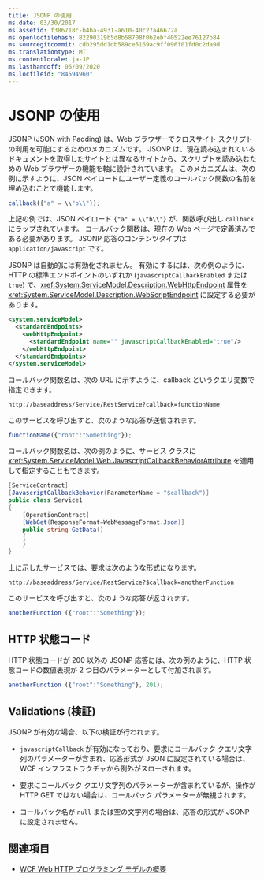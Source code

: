 ```yaml
---
title: JSONP の使用
ms.date: 03/30/2017
ms.assetid: f386718c-b4ba-4931-a610-40c27a46672a
ms.openlocfilehash: 82290319b5d8b58708f0b2ebf40522ee76127b84
ms.sourcegitcommit: cdb295dd1db589ce5169ac9ff096f01fd0c2da9d
ms.translationtype: MT
ms.contentlocale: ja-JP
ms.lasthandoff: 06/09/2020
ms.locfileid: "84594960"
---
```

# <a name="using-jsonp"></a>JSONP の使用

JSONP (JSON with Padding) は、Web ブラウザーでクロスサイト スクリプトの利用を可能にするためのメカニズムです。 JSONP は、現在読み込まれているドキュメントを取得したサイトとは異なるサイトから、スクリプトを読み込むための Web ブラウザーの機能を軸に設計されています。 このメカニズムは、次の例に示すように、JSON ペイロードにユーザー定義のコールバック関数の名前を埋め込むことで機能します。

```javascript
callback({"a" = \\"b\\"});
```

上記の例では、JSON ペイロード `{"a" = \\"b\\"}` が、関数呼び出し `callback` にラップされています。 コールバック関数は、現在の Web ページで定義済みである必要があります。 JSONP 応答のコンテンツタイプは `application/javascript` です。

JSONP は自動的には有効化されません。 有効にするには、次の例のように、HTTP の標準エンドポイントのいずれか (`javascriptCallbackEnabled` または `true`) で、<xref:System.ServiceModel.Description.WebHttpEndpoint> 属性を <xref:System.ServiceModel.Description.WebScriptEndpoint> に設定する必要があります。

```xml
<system.serviceModel>
  <standardEndpoints>
    <webHttpEndpoint>
      <standardEndpoint name="" javascriptCallbackEnabled="true"/>
    </webHttpEndpoint>
  </standardEndpoints>
</system.serviceModel>
```

コールバック関数名は、次の URL に示すように、callback というクエリ変数で指定できます。

`http://baseaddress/Service/RestService?callback=functionName`

このサービスを呼び出すと、次のような応答が送信されます。

```javascript
functionName({"root":"Something"});
```  

コールバック関数名は、次の例のように、サービス クラスに <xref:System.ServiceModel.Web.JavascriptCallbackBehaviorAttribute> を適用して指定することもできます。

```csharp
[ServiceContract]
[JavascriptCallbackBehavior(ParameterName = "$callback")]
public class Service1
{
    [OperationContract]
    [WebGet(ResponseFormat=WebMessageFormat.Json)]
    public string GetData()
    {
    }
}
```

上に示したサービスでは、要求は次のような形式になります。

`http://baseaddress/Service/RestService?$callback=anotherFunction`

このサービスを呼び出すと、次のような応答が返されます。

```javascript
anotherFunction ({"root":"Something"});
```

## <a name="http-status-codes"></a>HTTP 状態コード

HTTP 状態コードが 200 以外の JSONP 応答には、次の例のように、HTTP 状態コードの数値表現が 2 つ目のパラメーターとして付加されます。

```javascript
anotherFunction ({"root":"Something"}, 201);
```

## <a name="validations"></a>Validations (検証)

JSONP が有効な場合、以下の検証が行われます。

- `javascriptCallback` が有効になっており、要求にコールバック クエリ文字列のパラメーターが含まれ、応答形式が JSON に設定されている場合は、WCF インフラストラクチャから例外がスローされます。

- 要求にコールバック クエリ文字列のパラメーターが含まれているが、操作が HTTP GET ではない場合は、コールバック パラメーターが無視されます。

- コールバック名が `null` または空の文字列の場合は、応答の形式が JSONP に設定されません。

## <a name="see-also"></a>関連項目

- [WCF Web HTTP プログラミング モデルの概要](wcf-web-http-programming-model-overview.md)
